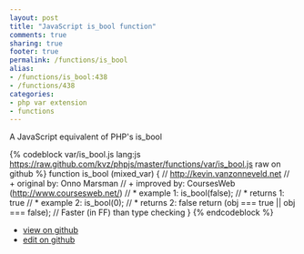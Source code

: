 ```yaml
---
layout: post
title: "JavaScript is_bool function"
comments: true
sharing: true
footer: true
permalink: /functions/is_bool
alias:
- /functions/is_bool:438
- /functions/438
categories:
- php var extension
- functions
---
```

A JavaScript equivalent of PHP's is_bool

<!-- more -->

{% codeblock var/is_bool.js lang:js https://raw.github.com/kvz/phpjs/master/functions/var/is_bool.js raw on github %}
function is_bool (mixed_var) {
    // http://kevin.vanzonneveld.net
    // +   original by: Onno Marsman
    // +   improved by: CoursesWeb (http://www.coursesweb.net/)
    // *     example 1: is_bool(false);
    // *     returns 1: true
    // *     example 2: is_bool(0);
    // *     returns 2: false
    return (obj === true || obj === false); // Faster (in FF) than type checking
}
{% endcodeblock %}

 - [view on github](https://github.com/kvz/phpjs/blob/master/functions/var/is_bool.js)
 - [edit on github](https://github.com/kvz/phpjs/edit/master/functions/var/is_bool.js)

